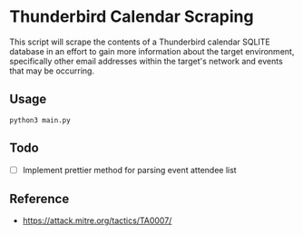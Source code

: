 # Thunderbird Calendar Scraping

This script will scrape the contents of a Thunderbird calendar SQLITE database in an effort to gain more information about the target environment, specifically other email addresses within the target's network and events that may be occurring.

## Usage

`python3 main.py`

## Todo

- [ ] Implement prettier method for parsing event attendee list

## Reference

* https://attack.mitre.org/tactics/TA0007/
